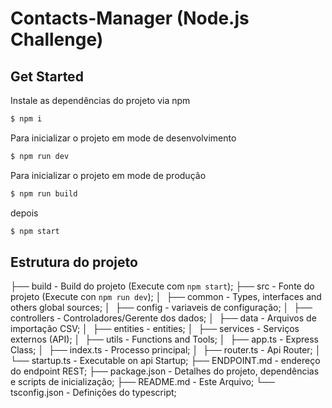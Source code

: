 # Contacts-Manager (Node.js Challenge)

## Get Started

Instale as dependências do projeto via npm

```bash
$ npm i 
```

Para inicializar o projeto em mode de desenvolvimento

```bash
$ npm run dev 
```

Para inicializar o projeto em mode de produção

```bash
$ npm run build
```

depois

```bash
$ npm start
```

## Estrutura do projeto

├── build                  - Build do projeto (Execute com `npm start`);
├── src                    - Fonte do projeto (Execute con `npm run dev`);
│  ├── common         - Types, interfaces and others global sources;
│  ├── config         - variaveis de configuração;
│  ├── controllers    - Controladores/Gerente dos dados;
│  ├── data           - Arquivos de importação CSV;
│  ├── entities       - entities;
│  ├── services       - Serviços externos (API);
│  ├── utils          - Functions and Tools;
│  ├── app.ts         - Express Class;
│  ├── index.ts       - Processo principal;
│  ├── router.ts      - Api Router;
│  └── startup.ts     - Executable on api Startup;
├── ENDPOINT.md            - endereço do endpoint REST;
├── package.json           - Detalhes do projeto, dependências e scripts de inicialização;
├── README.md              - Este Arquivo;
└── tsconfig.json          - Definições do typescript;
